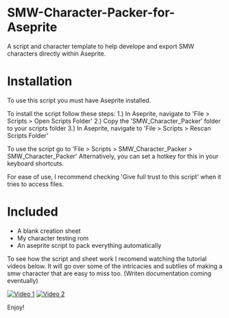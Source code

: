 # SMW-Character-Packer-for-Aseprite
A script and character template to help develope and export SMW characters directly within Aseprite.

# Installation

To use this script you must have Aseprite installed.

To install the script follow these steps:
1.) In Aseprite, navigate to 'File > Scripts > Open Scripts Folder'
2.) Copy the 'SMW_Character_Packer' folder to your scripts folder
3.) In Aseprite, navigate to 'File > Scripts > Rescan Scripts Folder'

To use the script go to
'File > Scripts > SMW_Character_Packer > SMW_Character_Packer'
Alternatively, you can set a hotkey for this in your keyboard shortcuts.

For ease of use, I recommend checking
'Give full trust to this script' when it tries to access files.

# Included

* A blank creation sheet
* My character testing rom
* An aseprite script to pack everything automatically

To see how the script and sheet work I recomend watching the tutorial videos below.
It will go over some of the intricacies and subtlies of making a smw character that are easy to miss too.
(Writen documentation coming eventually)


[![Video 1](https://cdn.discordapp.com/attachments/662577747104628756/844847699974029342/unknown.png)](https://youtu.be/FJb-rR0cVhs)
[![Video 2](https://cdn.discordapp.com/attachments/662577747104628756/844847899741126686/unknown.png)](https://youtu.be/t7qfZgj8nnc)

Enjoy!
